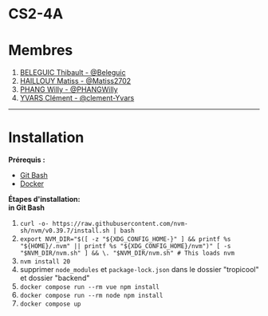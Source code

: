 # CS2-4A

# Membres

1. [BELEGUIC Thibault - @Beleguic](https://github.com/Beleguic)
2. [HAILLOUY Matiss - @Matiss2702](https://github.com/Matiss2702)
3. [PHANG Willy - @PHANGWilly](https://github.com/PHANGWilly)
4. [YVARS Clément - @clement-Yvars](https://github.com/clement-Yvars)

<hr>

# Installation

**Prérequis :**

- [Git Bash](https://git-scm.com/downloads)
- [Docker](https://www.docker.com/)

**Étapes d'installation:**
<br>**in Git Bash**

1. `curl -o- https://raw.githubusercontent.com/nvm-sh/nvm/v0.39.7/install.sh | bash`
2. `export NVM_DIR="$([ -z "${XDG_CONFIG_HOME-}" ] && printf %s "${HOME}/.nvm" || printf %s "${XDG_CONFIG_HOME}/nvm")"
[ -s "$NVM_DIR/nvm.sh" ] && \. "$NVM_DIR/nvm.sh" # This loads nvm`
3. `nvm install 20`
4. supprimer `node_modules` et `package-lock.json` dans le dossier "tropicool" et dossier "backend"
5. `docker compose run --rm vue npm install`
6. `docker compose run --rm node npm install`
7. `docker compose up`
